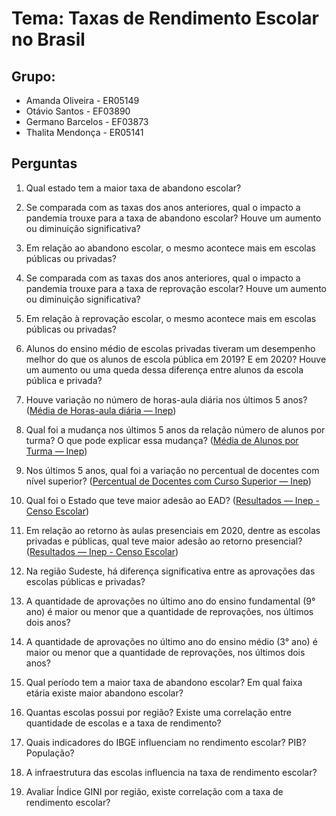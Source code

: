 # Tema: Taxas de Rendimento Escolar no Brasil

## Grupo: 
- Amanda Oliveira - ER05149
- Otávio Santos - EF03890
- Germano Barcelos - EF03873
- Thalita Mendonça - ER05141

## Perguntas 
1. Qual estado tem a maior taxa de abandono escolar? 
2. Se comparada com as taxas dos anos anteriores, qual o impacto a pandemia trouxe para a taxa de abandono escolar? Houve um aumento ou diminuição significativa?
3. Em relação ao abandono escolar, o mesmo acontece mais em escolas públicas ou privadas?
4. Se comparada com as taxas dos anos anteriores, qual o impacto a pandemia trouxe para a taxa de reprovação escolar? Houve um aumento ou diminuição significativa?
5. Em relação à reprovação escolar, o mesmo acontece mais em escolas públicas ou privadas?

6. Alunos do ensino médio de escolas privadas tiveram um desempenho melhor do que os alunos de escola pública em 2019? E em 2020? Houve um aumento ou uma queda dessa diferença entre alunos da escola pública e privada?
7. Houve variação no número de horas-aula diária nos últimos 5 anos? ([Média de Horas-aula diária — Inep](https://www.gov.br/inep/pt-br/acesso-a-informacao/dados-abertos/indicadores-educacionais/media-de-horas-aula-diaria))
8. Qual foi a mudança nos últimos 5 anos da relação número de alunos por turma? O que pode explicar essa mudança? ([Média de Alunos por Turma — Inep](https://www.gov.br/inep/pt-br/acesso-a-informacao/dados-abertos/indicadores-educacionais/media-de-alunos-por-turma))
9. Nos últimos 5 anos, qual foi a variação no percentual de docentes com nível superior? ([Percentual de Docentes com Curso Superior — Inep](https://www.gov.br/inep/pt-br/acesso-a-informacao/dados-abertos/indicadores-educacionais/percentual-de-docentes-com-curso-superior))

10. Qual foi o Estado que teve maior adesão ao EAD? ([Resultados — Inep - Censo Escolar](https://www.gov.br/inep/pt-br/areas-de-atuacao/pesquisas-estatisticas-e-indicadores/censo-escolar/resultados/)) 
11. Em relação ao retorno às aulas presenciais em 2020, dentre as escolas privadas e públicas, qual teve maior adesão ao retorno presencial? ([Resultados — Inep - Censo Escolar](https://www.gov.br/inep/pt-br/areas-de-atuacao/pesquisas-estatisticas-e-indicadores/censo-escolar/resultados/))
12. Na região Sudeste, há diferença significativa entre as aprovações das escolas públicas e privadas?
13. A quantidade de aprovações no último ano do ensino fundamental (9° ano) é maior ou menor que a quantidade de reprovações, nos últimos dois anos?
14. A quantidade de aprovações no último ano do ensino médio (3° ano) é maior ou menor que a quantidade de reprovações, nos últimos dois anos?

15. Qual período tem a maior taxa de abandono escolar? Em qual faixa etária existe maior abandono escolar?
16. Quantas escolas possui por região? Existe uma correlação entre quantidade de escolas e a taxa de rendimento? 
17. Quais indicadores do IBGE influenciam no rendimento escolar? PIB? População? 
18. A infraestrutura das escolas influencia na taxa de rendimento escolar?
19. Avaliar Índice GINI por região, existe correlação com a taxa de rendimento escolar?


